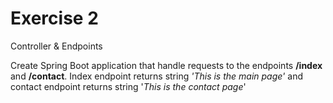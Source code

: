 # Exercise 2
Controller & Endpoints

Create Spring Boot application that handle requests to the endpoints **/index** and **/contact**. Index endpoint returns string *'This is the main page'* and contact endpoint returns string '*This is the contact page*'
